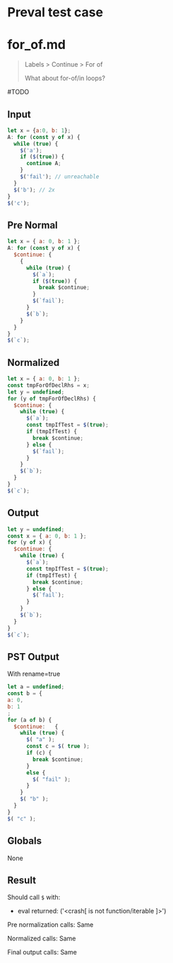 # Preval test case

# for_of.md

> Labels > Continue > For of
>
> What about for-of/in loops?

#TODO

## Input

`````js filename=intro
let x = {a:0, b: 1};
A: for (const y of x) {
  while (true) {
    $('a');
    if ($(true)) {
      continue A;
    }
    $('fail'); // unreachable
  }
  $('b'); // 2x
}
$('c');
`````

## Pre Normal


`````js filename=intro
let x = { a: 0, b: 1 };
A: for (const y of x) {
  $continue: {
    {
      while (true) {
        $(`a`);
        if ($(true)) {
          break $continue;
        }
        $(`fail`);
      }
      $(`b`);
    }
  }
}
$(`c`);
`````

## Normalized


`````js filename=intro
let x = { a: 0, b: 1 };
const tmpForOfDeclRhs = x;
let y = undefined;
for (y of tmpForOfDeclRhs) {
  $continue: {
    while (true) {
      $(`a`);
      const tmpIfTest = $(true);
      if (tmpIfTest) {
        break $continue;
      } else {
        $(`fail`);
      }
    }
    $(`b`);
  }
}
$(`c`);
`````

## Output


`````js filename=intro
let y = undefined;
const x = { a: 0, b: 1 };
for (y of x) {
  $continue: {
    while (true) {
      $(`a`);
      const tmpIfTest = $(true);
      if (tmpIfTest) {
        break $continue;
      } else {
        $(`fail`);
      }
    }
    $(`b`);
  }
}
$(`c`);
`````

## PST Output

With rename=true

`````js filename=intro
let a = undefined;
const b = {
a: 0,
b: 1
;
for (a of b) {
  $continue:   {
    while (true) {
      $( "a" );
      const c = $( true );
      if (c) {
        break $continue;
      }
      else {
        $( "fail" );
      }
    }
    $( "b" );
  }
}
$( "c" );
`````

## Globals

None

## Result

Should call `$` with:
 - eval returned: ('<crash[ <ref> is not function/iterable ]>')

Pre normalization calls: Same

Normalized calls: Same

Final output calls: Same
